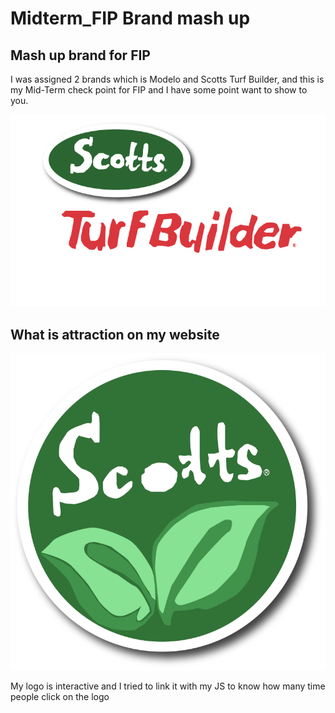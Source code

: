 # Midterm_FIP Brand mash up

## Mash up brand for FIP

I was assigned 2 brands which is Modelo and Scotts Turf Builder, and this is my Mid-Term check point for FIP and I have some point want to show to you.

![label](Label-100.jpg "Mid term FIP")

## What is attraction on my website

![logo](logo2nd.svg "Mid term FIP")


My logo is interactive and I tried to link it with my JS to know how many time people click on the logo
